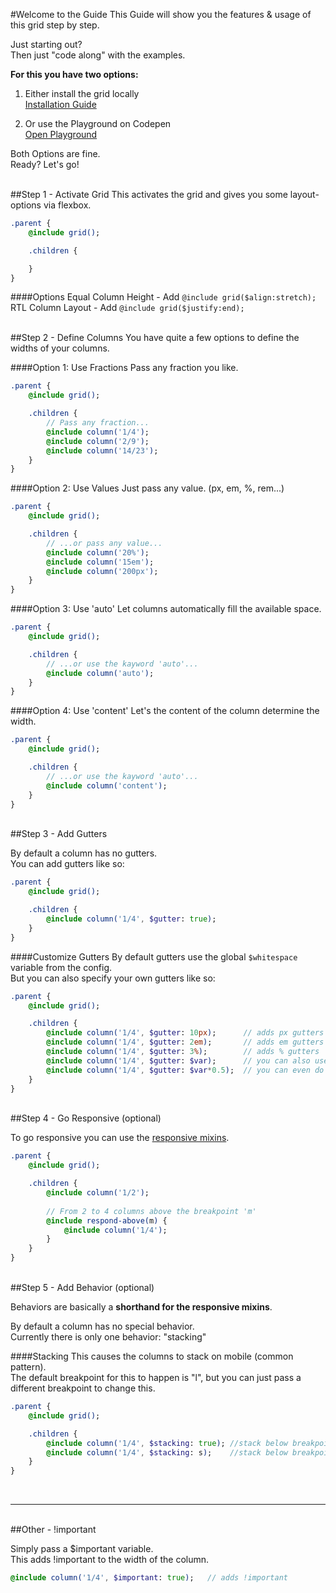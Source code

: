 #Welcome to the Guide
This Guide will show you the features & usage of this grid step by step.

Just starting out? <br>
Then just "code along" with the examples.

**For this you have two options:**

1. Either install the grid locally<br>
[Installation Guide](https://github.com/NilsDannemann/hfc-relay-grid)

1. Or use the Playground on Codepen<br>
[Open Playground](http://codepen.io/NilsDannemann/pen/MKZQxe?editors=1100)

Both Options are fine.<br>
Ready? Let's go!


<br>
##Step 1 - Activate Grid
This activates the grid and gives you some layout-options via flexbox.<br> 

```sass
.parent {
	@include grid();

	.children {

	}
}
```

####Options
Equal Column Height - Add ```@include grid($align:stretch);```<br>
RTL Column Layout - Add ```@include grid($justify:end);```


<br>
##Step 2 - Define Columns
You have quite a few options to define the widths of your columns.

####Option 1: Use Fractions 
Pass any fraction you like.
```sass
.parent {
	@include grid();

	.children {
		// Pass any fraction...
		@include column('1/4');
		@include column('2/9');
		@include column('14/23');
	}
}
```

####Option 2: Use Values
Just pass any value. (px, em, %, rem...)
```sass
.parent {
	@include grid();

	.children {
		// ...or pass any value...
		@include column('20%'); 	
		@include column('15em');
		@include column('200px');
	}
}
```

####Option 3: Use 'auto'
Let columns automatically fill the available space.
```sass
.parent {
	@include grid();

	.children {
		// ...or use the kayword 'auto'...
		@include column('auto'); 
	}
}	
```

####Option 4: Use 'content'
Let's the content of the column determine the width.
```sass
.parent {
	@include grid();

	.children {
		// ...or use the kayword 'auto'...
		@include column('content'); 
	}
}		
```


<br>
##Step 3 - Add Gutters

By default a column has no gutters.<br>
You can add gutters like so:

```sass
.parent {
	@include grid();

	.children {
		@include column('1/4', $gutter: true);
	}
}	
```

####Customize Gutters
By default gutters use the global ```$whitespace``` variable from the config. <br>
But you can also specify your own gutters like so:
```sass
.parent {
	@include grid();

	.children {
		@include column('1/4', $gutter: 10px); 		// adds px gutters
		@include column('1/4', $gutter: 2em); 		// adds em gutters
		@include column('1/4', $gutter: 3%); 		// adds % gutters
		@include column('1/4', $gutter: $var); 		// you can also use sass-variables
		@include column('1/4', $gutter: $var*0.5); 	// you can even do math with them
	}
}	
```



<br>
##Step 4 - Go Responsive (optional)

To go responsive you can use the [responsive mixins](https://github.com/NilsDannemann/hfc-relay-grid/docs/hfc-relay-grid-queries.md).<br>


```sass
.parent {
	@include grid();

	.children {
		@include column('1/2');
		
		// From 2 to 4 columns above the breakpoint 'm'
		@include respond-above(m) {
			@include column('1/4');
		}
	}
}	
```




<br>
##Step 5 - Add Behavior (optional)

Behaviors are basically a **shorthand for the responsive mixins**.

By default a column has no special behavior.<br>
Currently there is only one behavior: "stacking"

####Stacking
This causes the columns to stack on mobile (common pattern).<br>
The default breakpoint for this to happen is "l", but you can just pass a different breakpoint to change this.

```sass
.parent {
	@include grid();

	.children {
		@include column('1/4', $stacking: true); //stack below breakpoint 'l' (default)
		@include column('1/4', $stacking: s); 	 //stack below breakpoint 's'
	}
}
```

<br>
<hr>
<br>
##Other - !important

Simply pass a $important variable. <br>
This adds !important to the width of the column.

```sass
@include column('1/4', $important: true); 	// adds !important
```

